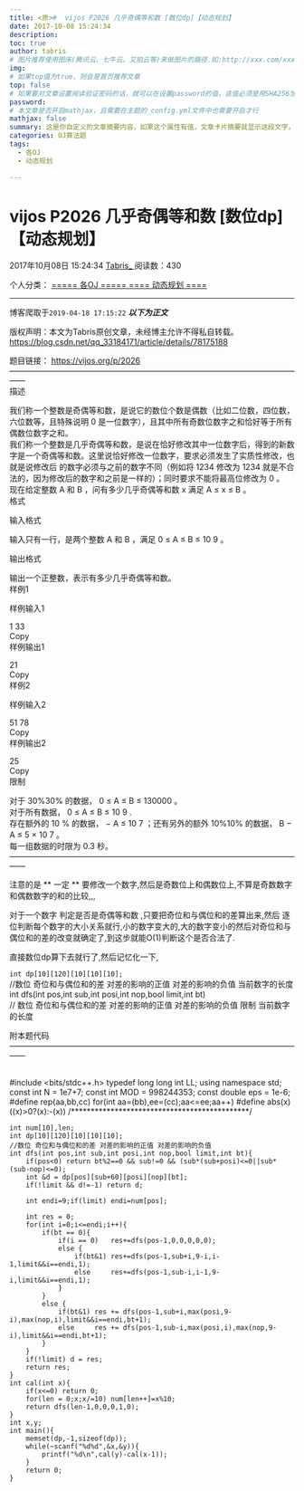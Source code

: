 ```yaml
---
title: <原>#  vijos P2026 几乎奇偶等和数 [数位dp]【动态规划】
date: 2017-10-08 15:24:34
description:
toc: true
author: tabris
# 图片推荐使用图床(腾讯云、七牛云、又拍云等)来做图片的路径.如:http://xxx.com/xxx.jpg
img: 
# 如果top值为true，则会是首页推荐文章
top: false
# 如果要对文章设置阅读验证密码的话，就可以在设置password的值，该值必须是用SHA256加密后的密码，防止被他人识破
password: 
# 本文章是否开启mathjax，且需要在主题的_config.yml文件中也需要开启才行
mathjax: false
summary: 这是你自定义的文章摘要内容，如果这个属性有值，文章卡片摘要就显示这段文字，否则程序会自动截取文章的部分内容作为摘要
categories: OJ算法题
tags:
  - 各OJ
  - 动态规划

---
```





#  vijos P2026 几乎奇偶等和数 [数位dp]【动态规划】

2017年10月08日 15:24:34  [ Tabris_ ](https://me.csdn.net/qq_33184171) 阅读数：430

个人分类：  [ ===== 各OJ =====
](https://blog.csdn.net/qq_33184171/article/category/6362379) [ ==== 动态规划 ====
](https://blog.csdn.net/qq_33184171/article/category/6362438)

---
 博客爬取于`2019-04-18 17:15:22`
***以下为正文***

版权声明：本文为Tabris原创文章，未经博主允许不得私自转载。
https://blog.csdn.net/qq_33184171/article/details/78175188

题目链接： [ https://vijos.org/p/2026 ](https://vijos.org/p/2026)  
——————————————————————————————————————  
描述

我们称一个整数是奇偶等和数，是说它的数位个数是偶数（比如二位数，四位数，六位数等，且特殊说明  0
是一位数字），且其中所有奇数位数字之和恰好等于所有偶数位数字之和。  
我们称一个整数是几乎奇偶等和数，是说在恰好修改其中一位数字后，得到的新数字是一个奇偶等和数。这里说恰好修改一位数字，要求必须发生了实质性修改，也就是说修改后
的数字必须与之前的数字不同（例如将  1234  修改为  1234  就是不合法的，因为修改后的数字和之前是一样的）；同时要求不能将最高位修改为  0
。  
现在给定整数  A  和  B  ，问有多少几乎奇偶等和数  x  满足  A  ≤  x  ≤  B  。  
格式

输入格式

输入只有一行，是两个整数  A  和  B  ，满足  0  ≤  A  ≤  B  ≤  10  9  。

输出格式

输出一个正整数，表示有多少几乎奇偶等和数。  
样例1

样例输入1

1 33  
Copy  
样例输出1

21  
Copy  
样例2

样例输入2

51 78  
Copy  
样例输出2

25  
Copy  
限制

对于 30\%30% 的数据，  0  ≤  A  ≤  B  ≤  130000  。  
对于所有数据，  0  ≤  A  ≤  B  ≤  10  9  .  
存在额外的  10  %  的数据，  −  A  ≤  10  7  ；还有另外的额外 10\%10% 的数据，  B  −  A  ≤  5  ×
10  7  。  
每一组数据的时限为  0.3  秒。  
——————————————————————————————————————

注意的是 ** 一定 ** 要修改一个数字,然后是奇数位上和偶数位上,不算是奇数数字和偶数数字的和的比较,,,

对于一个数字 判定是否是奇偶等和数 ,只要把奇位和与偶位和的差算出来,然后
逐位判断每个数字的大小关系就行,小的数字变大的,大的数字变小的然后对奇位和与偶位和的差的改变就确定了,到这步就能O(1)判断这个是否合法了.

直接数位dp算下去就行了,然后记忆化一下,

`int dp[10][120][10][10][10];`  
//数位 奇位和与偶位和的差 对差的影响的正值 对差的影响的负值 当前数字的长度  
int dfs(int pos,int sub,int posi,int nop,bool limit,int bt)  
// 数位 奇位和与偶位和的差 对差的影响的正值 对差的影响的负值 限制 当前数字的长度

附本题代码  
——————————————————————————————————————


​    
    #include <bits/stdc++.h>
    typedef long long int LL;
    using namespace std;
    const int N   = 1e7+7;
    const int MOD = 998244353;
    const double eps = 1e-6;
    #define rep(aa,bb,cc) for(int aa=(bb),ee=(cc);aa<=ee;aa++)
    #define abs(x)        ((x)>0?(x):-(x))
    /*********************************************/
    
    int num[10],len;
    int dp[10][120][10][10][10];
    //数位 奇位和与偶位和的差 对差的影响的正值 对差的影响的负值 
    int dfs(int pos,int sub,int posi,int nop,bool limit,int bt){
        if(pos<0) return bt%2==0 && sub!=0 && (sub*(sub+posi)<=0||sub*(sub-nop)<=0);
        int &d = dp[pos][sub+60][posi][nop][bt];
        if(!limit && d!=-1) return d;
    
        int endi=9;if(limit) endi=num[pos];
    
        int res = 0;
        for(int i=0;i<=endi;i++){
            if(bt == 0){
                if(i == 0)   res+=dfs(pos-1,0,0,0,0,0);
                else {
                    if(bt&1) res+=dfs(pos-1,sub+i,9-i,i-1,limit&&i==endi,1);
                    else     res+=dfs(pos-1,sub-i,i-1,9-i,limit&&i==endi,1);
                }
            }
            else {
                if(bt&1) res += dfs(pos-1,sub+i,max(posi,9-i),max(nop,i),limit&&i==endi,bt+1);
                else     res += dfs(pos-1,sub-i,max(posi,i),max(nop,9-i),limit&&i==endi,bt+1);
            }
        }
        if(!limit) d = res;
        return res;
    }
    int cal(int x){
        if(x<=0) return 0;
        for(len = 0;x;x/=10) num[len++]=x%10;
        return dfs(len-1,0,0,0,1,0);
    }
    int x,y;
    int main(){
        memset(dp,-1,sizeof(dp));
        while(~scanf("%d%d",&x,&y)){
            printf("%d\n",cal(y)-cal(x-1));
        }
        return 0;
    }

